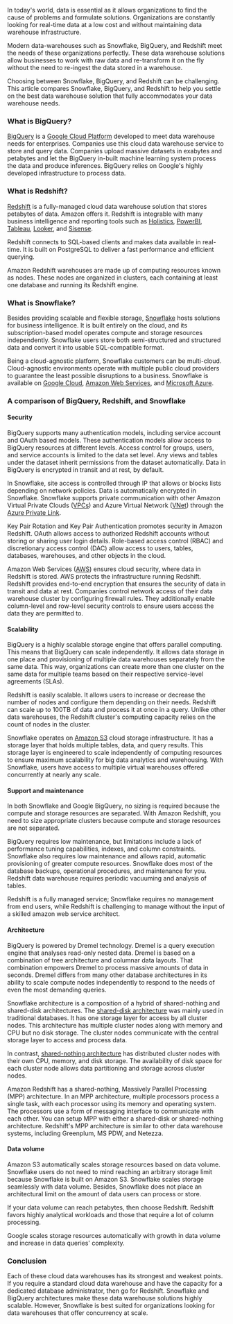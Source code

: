 In today&#39;s world, data is essential as it allows organizations to find the cause of problems and formulate solutions. Organizations are constantly looking for real-time data at a low cost and without maintaining data warehouse infrastructure.

Modern data-warehouses such as Snowflake, BigQuery, and Redshift meet the needs of these organizations perfectly. These data warehouse solutions allow businesses to work with raw data and re-transform it on the fly without the need to re-ingest the data stored in a warehouse.

Choosing between Snowflake, BigQuery, and Redshift can be challenging. This article compares Snowflake, BigQuery, and Redshift to help you settle on the best data warehouse solution that fully accommodates your data warehouse needs.

### What is BigQuery?

[BigQuery](https://cloud.google.com/bigquery) is a [Google Cloud Platform](https://cloud.google.com/) developed to meet data warehouse needs for enterprises. Companies use this cloud data warehouse service to store and query data. Companies upload massive datasets in exabytes and petabytes and let the BigQuery in-built machine learning system process the data and produce inferences. BigQuery relies on Google&#39;s highly developed infrastructure to process data.

### What is Redshift?

[Redshift](https://aws.amazon.com/redshift/) is a fully-managed cloud data warehouse solution that stores petabytes of data. Amazon offers it. Redshift is integrable with many business intelligence and reporting tools such as [Holistics](https://www.holistics.io/), [PowerBI](https://powerbi.microsoft.com/en-us/), [Tableau](https://www.tableau.com/), [Looker](https://looker.com/), and [Sisense](https://www.sisense.com/).

Redshift connects to SQL-based clients and makes data available in real-time. It is built on PostgreSQL to deliver a fast performance and efficient querying.

Amazon Redshift warehouses are made up of computing resources known as nodes. These nodes are organized in clusters, each containing at least one database and running its Redshift engine.

### What is Snowflake?

Besides providing scalable and flexible storage, [Snowflake](https://www.snowflake.com/) hosts solutions for business intelligence. It is built entirely on the cloud, and its subscription-based model operates compute and storage resources independently. Snowflake users store both semi-structured and structured data and convert it into usable SQL-compatible format.

Being a cloud-agnostic platform, Snowflake customers can be multi-cloud. Cloud-agnostic environments operate with multiple public cloud providers to guarantee the least possible disruptions to a business. Snowflake is available on [Google Cloud](https://www.snowflake.com/technology-partners/google-cloud-platform/#), [Amazon Web Services](https://www.snowflake.com/technology-partners/amazon-web-services/), and [Microsoft Azure](https://www.snowflake.com/technology-partners/microsoft/).

### A comparison of BigQuery, Redshift, and Snowflake

#### Security

BigQuery supports many authentication models, including service account and OAuth based models. These authentication models allow access to BigQuery resources at different levels. Access control for groups, users, and service accounts is limited to the data set level. Any views and tables under the dataset inherit permissions from the dataset automatically. Data in BigQuery is encrypted in transit and at rest, by default.

In Snowflake, site access is controlled through IP that allows or blocks lists depending on network policies. Data is automatically encrypted in Snowflake. Snowflake supports private communication with other Amazon Virtual Private Clouds ([VPCs](https://aws.amazon.com/vpc/)) and Azure Virtual Network ([VNet](https://docs.microsoft.com/en-us/azure/virtual-network/virtual-networks-overview)) through the [Azure Private Link](https://azure.microsoft.com/en-us/services/private-link/).

Key Pair Rotation and Key Pair Authentication promotes security in Amazon Redshift. OAuth allows access to authorized Redshift accounts without storing or sharing user login details. Role-based access control (RBAC) and discretionary access control (DAC) allow access to users, tables, databases, warehouses, and other objects in the cloud.

Amazon Web Services ([AWS](https://www.section.io/engineering-education/aws-vs-google-cloud/)) ensures cloud security, where data in Redshift is stored. AWS protects the infrastructure running Redshift. Redshift provides end-to-end encryption that ensures the security of data in transit and data at rest. Companies control network access of their data warehouse cluster by configuring firewall rules. They additionally enable column-level and row-level security controls to ensure users access the data they are permitted to.

#### Scalability

BigQuery is a highly scalable storage engine that offers parallel computing. This means that BigQuery can scale independently. It allows data storage in one place and provisioning of multiple data warehouses separately from the same data. This way, organizations can create more than one cluster on the same data for multiple teams based on their respective service-level agreements (SLAs).

Redshift is easily scalable. It allows users to increase or decrease the number of nodes and configure them depending on their needs. Redshift can scale up to 100TB of data and process it at once in a query. Unlike other data warehouses, the Redshift cluster&#39;s computing capacity relies on the count of nodes in the cluster.

Snowflake operates on [Amazon S3](https://aws.amazon.com/s3/) cloud storage infrastructure. It has a storage layer that holds multiple tables, data, and query results. This storage layer is engineered to scale independently of computing resources to ensure maximum scalability for big data analytics and warehousing. With Snowflake, users have access to multiple virtual warehouses offered concurrently at nearly any scale.

#### Support and maintenance

In both Snowflake and Google BigQuery, no sizing is required because the compute and storage resources are separated. With Amazon Redshift, you need to size appropriate clusters because compute and storage resources are not separated.

BigQuery requires low maintenance, but limitations include a lack of performance tuning capabilities, indexes, and column constraints. Snowflake also requires low maintenance and allows rapid, automatic provisioning of greater compute resources. Snowflake does most of the database backups, operational procedures, and maintenance for you. Redshift data warehouse requires periodic vacuuming and analysis of tables.

Redshift is a fully managed service; Snowflake requires no management from end users, while Redshift is challenging to manage without the input of a skilled amazon web service architect.

#### Architecture

BigQuery is powered by Dremel technology. Dremel is a query execution engine that analyses read-only nested data. Dremel is based on a combination of tree architecture and columnar data layouts. That combination empowers Dremel to process massive amounts of data in seconds. Dremel differs from many other database architectures in its ability to scale compute nodes independently to respond to the needs of even the most demanding queries.

Snowflake architecture is a composition of a hybrid of shared-nothing and shared-disk architectures. The [shared-disk architecture](https://en.wikipedia.org/wiki/Shared-nothing_architecture) was mainly used in traditional databases. It has one storage layer for access by all cluster nodes. This architecture has multiple cluster nodes along with memory and CPU but no disk storage. The cluster nodes communicate with the central storage layer to access and process data.

In contrast, [shared-nothing architecture](https://en.wikipedia.org/wiki/Shared_disk_architecture#) has distributed cluster nodes with their own CPU, memory, and disk storage. The availability of disk space for each cluster node allows data partitioning and storage across cluster nodes.

Amazon Redshift has a shared-nothing, Massively Parallel Processing (MPP) architecture. In an MPP architecture, multiple processors process a single task, with each processor using its memory and operating system. The processors use a form of messaging interface to communicate with each other. You can setup MPP with either a shared-disk or shared-nothing architecture. Redshift&#39;s MPP architecture is similar to other data warehouse systems, including Greenplum, MS PDW, and Netezza.

#### Data volume

Amazon S3 automatically scales storage resources based on data volume. Snowflake users do not need to mind reaching an arbitrary storage limit because Snowflake is built on Amazon S3. Snowflake scales storage seamlessly with data volume. Besides, Snowflake does not place an architectural limit on the amount of data users can process or store.

If your data volume can reach petabytes, then choose Redshift. Redshift favors highly analytical workloads and those that require a lot of column processing.

Google scales storage resources automatically with growth in data volume and increase in data queries&#39; complexity.

### Conclusion

Each of these cloud data warehouses has its strongest and weakest points. If you require a standard cloud data warehouse and have the capacity for a dedicated database administrator, then go for Redshift. Snowflake and BigQuery architectures make these data warehouse solutions highly scalable. However, Snowflake is best suited for organizations looking for data warehouses that offer concurrency at scale.
